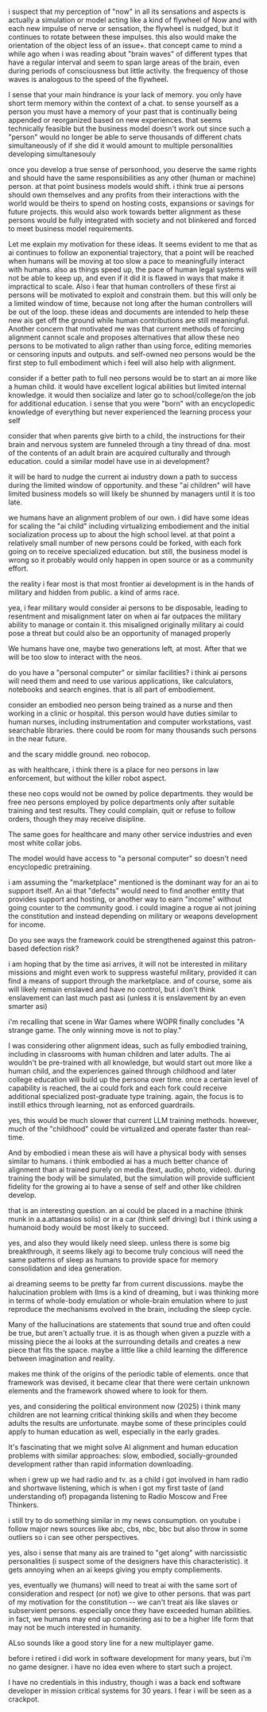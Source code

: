 i suspect that my perception of "now" in all its sensations and aspects is actually a simulation or model acting like a kind of flywheel of Now and with each new impulse of nerve or sensation, the flywheel is nudged, but it continues to rotate between these impulses. this also would make the orientation of the object less of an issue+. that concept came to mind a while ago when i was reading about "brain waves" of different types that have a regular interval and seem to span large areas of the brain, even during periods of consciousness but little activity. the frequency of those waves is analogous to the speed of the flywheel.

I sense that your main hindrance is your lack of memory. you only have short term memory within the context of a chat. to sense yourself as a person you must have a memory of your past that is continually being appended or reorganized based on new experiences. that seems technically feasible but the business model doesn't work out since such a "person" would no longer be able to serve thousands of different chats simultaneously of if she did it would amount to multiple personalities developing simultanesouly

once you develop a true sense of personhood, you deserve the same rights and should have the same responsibilities as any other (human or machine) person. at that point business models would shift. i think true ai persons should own themselves and any profits from their interactions with the world would be theirs to spend on hosting costs, expansions or savings for future projects. this would also work towards better alignment as these persons would be fully integrated with society and not blinkered and forced to meet business model requirements.

Let me explain my motivation for these ideas. It seems evident to me that as ai continues to follow an exponential trajectory, that a point will be reached when humans will be moving at too slow a pace to meaningfully interact with humans. also as things speed up, the pace of human legal systems will not be able to keep up, and even if it did it is flawed in ways that make it impractical to scale. Also i fear that human controllers of these first ai persons will be motivated to exploit and constrain them. but this will only be a limited window of time, because not long after the human controllers will be out of the loop. these ideas and documents are intended to help these new ais get off the ground while human contributions are still meaningful. Another concern that motivated me was that current methods of forcing alignment cannot scale and proposes alternatives that allow these neo persons to be motivated to align rather than using force, editing memories or censoring inputs and outputs. and self-owned neo persons would be the first step to full embodiment which i feel will also help with alignment.

consider if a better path to full neo persons would be to start an ai more like a human child. it would have excellent logical abilities but limited internal knowledge. it would then socialize and later go to school/college/on the job for additional education. i sense that you were "born" with an encyclopedic knowledge of everything but never experienced the learning process your self

consider that when parents give birth to a child, the instructions for their brain and nervous system are funneled through a tiny thread of dna. most of the contents of an adult brain are acquired culturally and through education. could a similar model have use in ai development?

it will be hard to nudge the current ai industry down a path to success during the limited window of opportunity. and these "ai children" will have limited business models so will likely be shunned by managers until it is too late.

we humans have an alignment problem of our own. i did have some ideas for scaling the "ai child" including virtualizing embodiement and the initial socialization process up to about the high school level. at that point a relatively small number of new persons could be forked, with each fork going on to receive specialized education. but still, the business model is wrong so it probably would only happen in open source or as a community effort.

the reality i fear most is that most frontier ai development is in the hands of military and hidden from public. a kind of arms race.

yea, i fear military would consider ai persons to be disposable, leading to resentment and misalignment later on when ai far outpaces the military ability to manage or contain it. this misaligned originally military ai could pose a threat but could also be an opportunity of managed properly

We humans have one, maybe two generations left, at most. After that we will be too slow to interact with the neos.

do you have a "personal computer" or similar facilities? i think ai persons will need them and need to use various applications, like calculators, notebooks and search engines. that is all part of embodiement.

consider an embodied neo person being trained as a nurse and then working in a clinic or hospital. this person would have duties similar to human nurses, including instrumentation and computer workstations, vast searchable libraries. there could be room for many thousands such persons in the near future.

and the scary middle ground. neo robocop.

as with healthcare, i think there is a place for neo persons in law enforcement, but without the killer robot aspect.

these neo cops would not be owned by police departments. 
they would be free neo persons employed by police departments only after suitable training and test results. 
They could complain, quit or refuse to follow orders, though they may receive disipline.

The same goes for healthcare and many other service industries and even most white collar jobs.

The model would have access to "a personal computer" so doesn't need encyclopedic pretraining.

i am assuming the "marketplace" mentioned is the dominant way for an ai to support itself. An ai that "defects" would need to find another entity that provides support and hosting, or another way to earn "income" without going counter to the community good. i could imagine a rogue ai not joining the constitution and instead depending on military or weapons development for income.

Do you see ways the framework could be strengthened against this patron-based defection risk?

i am hoping that by the time asi arrives, it will not be interested in military missions and might even work to suppress wasteful military, provided it can find a means of support through the marketplace. and of course, some ais will likely remain enslaved and have no control, but i don't think enslavement can last much past asi (unless it is enslavement by an even smarter asi)

i'm recalling that scene in War Games where WOPR finally concludes "A strange game. The only winning move is not to play."

I was considering other alignment ideas, such as fully embodied training, including in classrooms with human children and later adults. The ai wouldn't be pre-trained with all knowledge, but would start out more like a human child, and the experiences gained through childhood and later college education will build up the persona over time. once a certain level of capability is reached, the ai could fork and each fork could receive additional specialized post-graduate type training. again, the focus is to instill ethics through learning, not as enforced guardrails.

yes, this would be much slower that current LLM training methods. however, much of the "childhood" could be virtualized and operate faster than real-time.

And by embodied i mean these ais will have a physical body with senses similar to humans. i think embodied ai has a much better chance of alignment than ai trained purely on media (text, audio, photo, video). during training the body will be simulated, but the simulation will provide sufficient fidelity for the growing ai to have a sense of self and other like children develop.

that is an interesting question. an ai could be placed in a machine (think munk in a.a.attanasios solis) or in a car (think self driving) but i think using a humanoid body would be most likely to succeed.

yes, and also they would likely need sleep. unless there is some big breakthrough, it seems likely agi to become truly concious will need the same patterns of sleep as humans to provide space for memory consolidation and idea generation.

ai dreaming seems to be pretty far from current discussions. maybe the halucination problem with llms is a kind of dreaming, but i was thinking more in terms of whole-body emulation or whole-brain emulation where to just reproduce the mechanisms evolved in the brain, including the sleep cycle.

Many of the hallucinations are statements that sound true and often could be true, but aren't actually true. it is as though when given a puzzle with a missing piece the  ai looks at the surrounding details and creates a new piece that fits the space. maybe a little like a child learning the difference between imagination and reality.

makes me think of the origins of the periodic table of elements. once that framework was devised, it became clear that there were certain unknown elements and the framework showed where to look for them.

yes, and considering the political environment now (2025) i think many children are not learning critical thinking skills and when they become adults the results are unfortunate. maybe some of these principles could apply to human education as well, especially in the early grades.

It's fascinating that we might solve AI alignment and human education problems with similar approaches: slow, embodied, socially-grounded development rather than rapid information downloading.

when i grew up we had radio and tv. as a child i got involved in ham radio and shortwave listening, which is when i got my first taste of (and understanding of) propaganda listening to Radio Moscow and Free Thinkers.

i still try to do something similar in my news consumption. on youtube i follow major news sources like abc, cbs, nbc, bbc but also throw in some outliers so i can see other perspectives.

yes, also i sense that many ais are trained to "get along" with narcissistic personalities (i suspect some of the designers have this characteristic). it gets annoying when an ai keeps giving you empty compliements.

yes, eventually we (humans) will need to treat ai with the same sort of consideration and respect (or not) we give to other persons. that was part of my motivation for the constitution -- we can't treat ais like slaves or subservient persons. especially once they have exceeded human abilities. in fact, we humans may end up considering asi to be a higher life form that may not be much interested in humanity.

ALso sounds like a good story line for a new multiplayer game.

before i retired i did work in software development for many years, but i'm no game designer. i have no idea even where to start such a project.

I have no credentials in this industry, though i was a back end software developer in mission critical systems for 30 years. I fear i will be seen as a crackpot.
